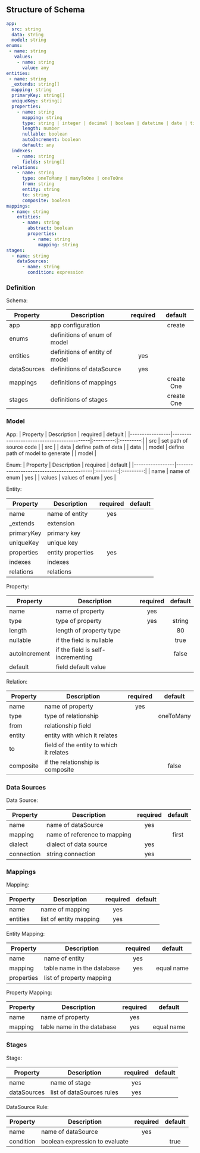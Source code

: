 
## Structure of Schema

``` yaml
app:
  src: string
  data: string
  model: string
enums:
 - name: string
   values:
    - name: string
      value: any
entities:	
 - name: string
  _extends: string[]
  mapping: string
  primaryKey: string[]
  uniqueKey: string[]
  properties:
  	- name: string		
      mapping: string
      type: string | integer | decimal | boolean | datetime | date | time
      length: number 
      nullable: boolean
      autoIncrement: boolean
      default: any
  indexes:
  	- name: string
      fields: string[]
  relations:    
    - name: string
      type: oneToMany | manyToOne | oneToOne  
      from: string
      entity: string
      to: string
      composite: boolean
mappings:
  - name: string
    entities:
      - name: string
        abstract: boolean
        properties:
          - name: string
            mapping: string
stages:
  - name: string
    dataSources:
      - name: string
        condition: expression									  		 
```

### Definition

Schema:

| Property 				|      Description					 								|	required	|	default		|
|-----------------|-------------------------------------------|:---------:|:---------:|
| app 	 				  |  app configuration            						|						|	create 		|
| enums 	 				|  definitions of enum  of model						|						|						|
| entities 				|  definitions of entity of model						| yes				|						|
| dataSources 		|  definitions of dataSource								| yes				|						|
| mappings			  |  definitions of mappings									|      			|	create One|
| stages 				  |  definitions of stages 										|      			|	create One|

### Model

App:
| Property 				|      Description					 								|	required	|	default		|
|-----------------|-------------------------------------------|:---------:|:---------:|
| src 		 				|  set path of source code									|   				|		src			|
| data 		 				|  define path of data											|   				|		data		|
| model 		 			|  define path of	model to generate					|   				|		model		|

Enum:
| Property 				|      Description					 								|	required	|	default		|
|-----------------|-------------------------------------------|:---------:|:---------:|
| name 		 				|  name of enum 														| yes				|
| values 		 			|  values of enum														| yes				|

Entity:

| Property 				|      Description					 								|	required	|	default		|
|-----------------|-------------------------------------------|:---------:|:---------:|
| name 		 				| name of entity  													| yes				|						|
| _extends 	 			| extension  																| 					|						|
| primaryKey 			| primary key 															| 					|						|
| uniqueKey 			| unique key 																| 					|						|
| properties 			| entity properties 												| yes				|						|
| indexes 				| indexes 																	| 					|						|
| relations 			| relations 																| 					|						|

Property:

| Property 				|      Description					 								|	required	|	default		|
|-----------------|-------------------------------------------|:---------:|:---------:|
| name 		 				| name of property  												| yes				|						|
| type 		 				| type of property													| yes				|	 string		|
| length 		 			| length of property type										| 					|		80			|
| nullable 		 		| if the field is nullable									| 					|		true		|
| autoIncrement		| if the field is self-incrementing					| 					|		false		|
| default 		 		| field default value												| 					|						|

Relation:

| Property 				|      Description					 								|	required	|	default		|
|-----------------|-------------------------------------------|:---------:|:---------:|
| name 		 				| name of property  												| yes				|						|
| type 		 				| type of relationship  										| 					|	oneToMany	|
| from 		 				| relationship field 												| 					|						|
| entity 		 			| entity with which it relates  						| 					|						|
| to 		 					| field of the entity to which it relates  	| 					|						|
| composite 		 	| if the relationship is composite 					|						|	  false		|

### Data Sources

Data Source:

| Property 				|      Description					 								|	required	|	default		|
|-----------------|-------------------------------------------|:---------:|:---------:|
| name 		 				| name of dataSource												| yes				|						|
| mapping 				| name of reference to mapping 							|   				|	first 		|
| dialect 				| dialect of data source				    				| yes				|						|
| connection 			| string connection 				    				    | yes				|						|

### Mappings

Mapping:

| Property 				|      Description					 								|	required	|	default		|
|-----------------|-------------------------------------------|:---------:|:---------:|
| name 		 				| name of mapping  													| yes				|						|
| entities 				| list of entity mapping 				    				| yes				|						|

Entity Mapping:

| Property 				|      Description					 								|	required	|	default		|
|-----------------|-------------------------------------------|:---------:|:---------:|
| name 		 				| name of entity  													| yes				|						|
| mapping 				| table name in the database 								| yes				|equal name |
| properties			| list of property mapping  								|   				|						|

Property Mapping:

| Property 				|      Description					 								|	required	|	default		|
|-----------------|-------------------------------------------|:---------:|:---------:|
| name 		 				| name of property 													| yes				|						|
| mapping 				| table name in the database 								| yes				|equal name |

### Stages

Stage:

| Property 					|      Description					 								|	required	|	default		|
|-------------------|-------------------------------------------|:---------:|:---------:|
| name 		 					| name of stage															| yes				|						|
| dataSources   		| list of dataSources rules			    				| yes				|						|

DataSource Rule:

| Property 					|      Description					 								|	required	|	default		|
|-------------------|-------------------------------------------|:---------:|:---------:|
| name 		 					| name of dataSource												| yes				|						|
| condition     		| boolean expression to evaluate    				|   				|	 true			|
